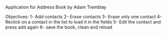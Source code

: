 Application for Address Book by Adam Tremblay

Objectives:
1- Add contacts
2- Erase contacts
3- Erase only one contact
4- Reclick on a contact in the list to load it in the fields
5- Edit the contact and press add again
6- save the book, clean and reload